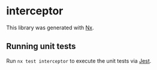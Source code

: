# interceptor

This library was generated with [Nx](https://nx.dev).


## Running unit tests

Run `nx test interceptor` to execute the unit tests via [Jest](https://jestjs.io).


